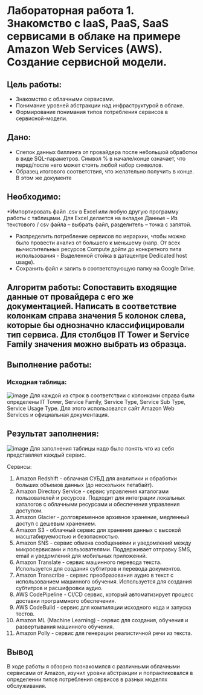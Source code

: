 # Лабораторная работа 1. Знакомство с IaaS, PaaS, SaaS сервисами в облаке на примере Amazon Web Services (AWS). Создание сервисной модели.
## Цель работы: 
* Знакомство с облачными сервисами. 
* Понимание уровней абстракции над инфраструктурой в облаке. 
* Формирование понимания типов потребления сервисов в сервисной-модели.
## Дано: 
* Слепок данных биллинга от провайдера после небольшой обработки в виде SQL-параметров. Символ % в начале/конце означает, что перед/после него может стоять любой набор символов.
* Образец итогового соответствия, что желательно получить в конце. В этом же документе  
## Необходимо: 
*Импортировать файл .csv в Excel или любую другую программу работы с таблицами. Для Excel делается на вкладке Данные – Из текстового / csv файла – выбрать файл, разделитель – точка с запятой.
* Распределить потребление сервисов по иерархии, чтобы можно было провести анализ от большего к меньшему (напр. От всех вычислительных ресурсов Compute дойти до конкретного типа использования - Выделенной стойка в датацентре Dedicated host usage).
* Сохранить файл и залить в соответствующую папку на Google Drive.
## Алгоритм работы: Сопоставить входящие данные от провайдера с его же документацией. Написать в соответствие колонкам справа значения 5 колонок слева, которые бы однозначно классифицировали тип сервиса. Для столбцов IT Tower и Service Family значения можно выбрать из образца.

## Выполнение работы:
### Исходная таблица:
![image](https://github.com/user-attachments/assets/0215b1e0-184c-4860-91a4-128cca44d2d5)
Для каждой из строк в соответствии с колонками справа были определены IT Tower, Service Family, Service Type, Service Sub Type, Service Usage Type.
Для этого использовался сайт Amazon Web Services и официальная документация.
## Результат заполнения:
![image](https://github.com/user-attachments/assets/bd33d8ae-9890-4809-b05b-3a7e2110b8f2)
Для заполнения таблицы надо было понять что из себя представляет каждый сервис.

Сервисы:
1. Amazon Redshift - облачная СУБД для аналитики и обработки больших объемов данных (до нескольких петабайт).
2. Amazon Directory Service - сервис управления каталогами пользователей и ресурсов. Подходит для интеграции локальных каталогов с облачными ресурсами и обеспечения управления доступом.
3. Amazon Glacier - долговременное архивное хранение, медленный доступ с дешевым хранением.
4. Amazon S3 - облачный сервис для хранения данных с высокой масштабируемостью и безопасностью.
5. Amazon SNS - сервис обмена сообщениями и уведомлений между микросервисами и пользователями. Поддерживает отправку SMS, email и уведомлений для мобильных приложений.
6. Amazon Translate - сервис машинного перевода текста. Используется для создания субтитров и перевода документов.
7. Amazon Transcribe - сервис преобразования аудио в текст с использованием машинного обучения. Используется для создания субтитров и расшифровки аудио.
8. AWS CodePipeline - CI/CD сервис, который автоматизирует процесс доставки программного обеспечения.
9. AWS CodeBuild - сервис для компиляции исходного кода и запуска тестов.
10. Amazon ML (Machine Learning) - сервис для создания, обучения и развертывания машинного обучения.
11. Amazon Polly - сервис для генерации реалистичной речи из текста.

## Вывод
В ходе работы я обзорно познакомился с различными облачными сервисами от Amazon, изучил уровни абстракции и попрактиковался в определении типов потребления сервисов в разных моделях обслуживания.
